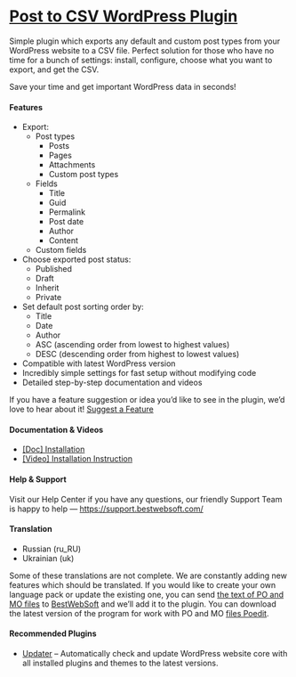 <a href="https://bestwebsoft.com/products/wordpress/plugins/post-to-csv/" target=_blank>Post to CSV WordPress Plugin</a>
========================

<p>Simple plugin which exports any default and custom post types from your WordPress website to a CSV file. Perfect solution for those who have no time for a bunch of settings: install, configure, choose what you want to export, and get the CSV.</p>
<p>Save your time and get important WordPress data in seconds!</p>
<p><span class="embed-youtube" style="text-align:center; display: block;"></span></p>
<h4>Features</h4>
<ul>
<li>Export:
<ul>
<li>Post types
<ul>
<li>Posts</li>
<li>Pages</li>
<li>Attachments</li>
<li>Custom post types</li>
</ul>
</li>
<li>Fields
<ul>
<li>Title</li>
<li>Guid</li>
<li>Permalink</li>
<li>Post date</li>
<li>Author</li>
<li>Content</li>
</ul>
</li>
<li>Custom fields</li>
</ul>
</li>
<li>Choose exported post status:
<ul>
<li>Published</li>
<li>Draft</li>
<li>Inherit</li>
<li>Private</li>
</ul>
</li>
<li>Set default post sorting order by:
<ul>
<li>Title</li>
<li>Date</li>
<li>Author</li>
<li>ASC (ascending order from lowest to highest values)</li>
<li>DESC (descending order from highest to lowest values)</li>
</ul>
</li>
<li>Compatible with latest WordPress version</li>
<li>Incredibly simple settings for fast setup without modifying code</li>
<li>Detailed step-by-step documentation and videos</li>
</ul>
<p>If you have a feature suggestion or idea you&#8217;d like to see in the plugin, we&#8217;d love to hear about it! <a href="https://support.bestwebsoft.com/hc/en-us/requests/new" rel="nofollow">Suggest a Feature</a></p>
<h4>Documentation &amp; Videos</h4>
<ul>
<li><a href="https://docs.google.com/document/d/1-hvn6WRvWnOqj5v5pLUk7Awyu87lq5B_dO-Tv-MC9JQ/" rel="nofollow">[Doc] Installation</a></li>
<li><a href="http://www.youtube.com/watch?v=uI_ia_7yw4s" rel="nofollow">[Video] Installation Instruction</a></li>
</ul>
<h4>Help &amp; Support</h4>
<p>Visit our Help Center if you have any questions, our friendly Support Team is happy to help — <a href="https://support.bestwebsoft.com/" rel="nofollow">https://support.bestwebsoft.com/</a></p>
<h4>Translation</h4>
<ul>
<li>Russian (ru_RU)</li>
<li>Ukrainian (uk)</li>
</ul>
<p>Some of these translations are not complete. We are constantly adding new features which should be translated. If you would like to create your own language pack or update the existing one, you can send <a href="https://codex.wordpress.org/Translating_WordPress" rel="nofollow">the text of PO and MO files</a> to <a href="https://support.bestwebsoft.com/hc/en-us/requests/new" rel="nofollow">BestWebSoft</a> and we&#8217;ll add it to the plugin. You can download the latest version of the program for work with PO and MO <a href="http://www.poedit.net/download.php" rel="nofollow">files Poedit</a>.</p>
<h4>Recommended Plugins</h4>
<ul>
<li><a href="https://bestwebsoft.com/products/wordpress/plugins/updater/?k=0b49de6f754761a20284d411e7764d10" rel="nofollow">Updater</a> &#8211; Automatically check and update WordPress website core with all installed plugins and themes to the latest versions.</li>
</ul>
